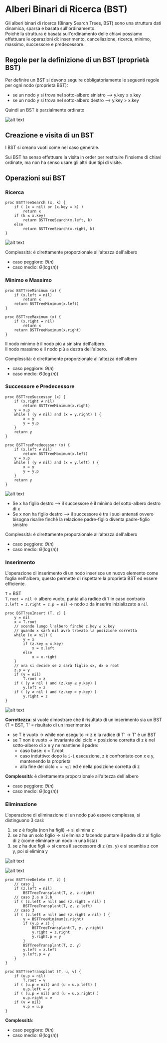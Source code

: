 # Alberi Binari di Ricerca (BST)
Gli alberi binari di ricerca (Binary Search Trees, BST) sono una struttura dati dinamica, sparsa e basata sull'ordinamento.  
Poichè la struttura è basata sull'ordinamento delle chiavi possiamo effettuare le operazioni di: inserimento, cancellazione, ricerca, minimo, massimo, successore e predecessore.

## Regole per la definizione di un BST (proprietà BST)
Per definire un BST si devono seguire obbligatoriamente le seguenti regole per ogni nodo (proprietà BST):
- se un nodo y si trova nel sotto-albero sinistro --> y.key ≤ x.key
- se un nodo y si trova nel sotto-albero destro --> y.key > x.key

Quindi un BST è parzialmente ordinato

![alt text](images/09_03.png)

## Creazione e visita di un BST
I BST si creano vuoti come nel caso generale.

Sui BST ha senso effettuare la visita in order per restituire l'insieme di chiavi ordinate, ma non ha senso usare gli altri due tipi di visite.

## Operazioni sui BST

### Ricerca
```pseudocode
proc BSTTreeSearch (x, k) {
    if ( (x = nil) or (x.key = k) )
        return x
    if (k ≤ x.key)
        return BSTTreeSearch(x.left, k)
    else
        return BSTTreeSearch(x.right, k)
}
```

![alt text](images/09_04.png)

Complessità: è direttamente proporzionale all'altezza dell'albero
- caso peggiore: $\Theta(n)$
- caso medio: $\Theta(\log(n))$

### Minimo e Massimo
```pseudocode
proc BSTTreeMinimum (x) {
    if (x.left = nil)
        return x
    return BSTTreeMinimum(x.left)
}

proc BSTTreeMaximum (x) {
    if (x.right = nil)
        return x
    return BSTTreeMaximum(x.right)
}
```

Il nodo minimo è il nodo più a sinistra dell'albero.  
Il nodo massimo è il nodo più a destra dell'albero.

Complessità: è direttamente proporzionale all'altezza dell'albero
- caso peggiore: $\Theta(n)$
- caso medio: $\Theta(\log(n))$

### Successore e Predecessore
```pseudocode
proc BSTTreeSuccessor (x) {
    if (x.right ≠ nil)
        return BSTTreeMinimum(x.right)
    y = x.p
    while ( (y ≠ nil) and (x = y.right) ) {
        x = y
        y = y.p
    }
    return y
}

proc BSTTreePredecessor (x) {
    if (x.left ≠ nil)
        return BSTTreeMaximum(x.left)
    y = x.p
    while ( (y ≠ nil) and (x = y.left) ) {
        x = y
        y = y.p
    }
    return y
}
```

![alt text](images/09_05.png)

- Se x ha figlio destro --> il successore è il minimo del sotto-albero destro di x
- Se x non ha figlio destro --> il successore è tra i suoi antenati ovvero bisogna risalire finchè la relazione padre-figlio diventa padre-figlio sinistro

Complessità: è direttamente proporzionale all'altezza dell'albero
- caso peggiore: $\Theta(n)$
- caso medio: $\Theta(\log(n))$

### Inserimento
L'operazione di inserimento di un nodo inserisce un nuovo elemento come foglia nell'albero, questo permette di rispettare la proprietà BST ed essere efficiente.

`T` = BST  
`T.root = nil` -> albero vuoto, punta alla radice di `T` in caso contrario  
`z.left = z.right = z.p = nil` -> nodo `z` da inserire inizializzato a `nil`

```pseudocode
proc BSTTreeInsert (T, z) {
    y = nil
    x = T.root
    // scendo lungo l'albero finchè z.key ≤ x.key
    // quando x sarà nil avrò trovato la posizione corretta
    while (x ≠ nil) {
        y = x
        if (z.key ≤ x.key)
            x = x.left
        else
            x = x.right
    }
    // ora si decide se z sarà figlio sx, dx o root
    z.p = y
    if (y = nil)
        T.root = z
    if ( (y ≠ nil ) and (z.key ≤ y.key) )
        y.left = z
    if ( (y ≠ nil ) and (z.key > y.key) )
        y.right = z
}
```

![alt text](images/09_06.png)

**Correttezza**: si vuole dimostrare che il risultato di un inserimento sia un BST (T = BST, T' = risultato di un inserimento)
- se T è vuoto -> while non eseguito -> z è la radice di T' -> T' è un BST
- se T non è vuoto -> invariante del ciclo = posizione corretta di z è nel sotto-albero di x e y ne mantiene il padre:
    - caso base: x = T.root
    - caso induttivo: dopo la `i-1` esecuzione, z è confrontato con x e y, mantenendo la proprietà
    - alla fine del ciclo `x = nil` ed è nella posizione corretta di z

**Complessità**: è direttamente proporzionale all'altezza dell'albero
- caso peggiore: $\Theta(n)$
- caso medio: $\Theta(\log(n))$

### Eliminazione
L'operazione di eliminazione di un nodo può essere complessa, si distinguono 3 casi:
1. se z è foglia (non ha figli) -> si elimina z
2. se z ha un solo figlio -> si elimina z facendo puntare il padre di z al figlio di z (come eliminare un nodo in una lista)
3. se z ha due figli -> si cerca il successore di z (es. y) e si scambia z con y, poi si elimina y

![alt text](images/09_07.png)

![alt text](images/09_08.png)

```pseudocode
proc BSTTreeDelete (T, z) {
    // caso 1
    if (z.left = nil)
        BSTTreeTransplant(T, z, z.right)
    // caso 2.a o 2.b
    if ( (z.left ≠ nil) and (z.right = nil) )
        BSTTreeTransplant(T, z, z.left)
    // caso 3
    if ( (z.left ≠ nil) and (z.right ≠ nil) ) {
        y = BSTTreeMinimum(z.right)
        if (y.p ≠ z) {
            BSTTreeTransplant(T, y, y.right)
            y.right = z.right
            y.right.p = y
        }
        BSTTreeTransplant(T, z, y)
        y.left = z.left
        y.left.p = y
    }
}

proc BSTTreeTransplant (T, u, v) {
    if (u.p = nil)
        T.root = v
    if ( (u.p ≠ nil) and (u = u.p.left) )
        u.p.left = v
    if ( (u.p ≠ nil) and (u = u.p.right) )
        u.p.right = v
    if (v ≠ nil)
        v.p = u.p
}
```

**Complessità**:
- caso peggiore: $\Theta(n)$
- caso medio: $\Theta(\log(n))$